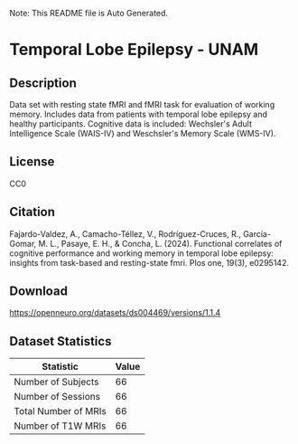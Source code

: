 Note: This README file is Auto Generated.

# Temporal Lobe Epilepsy - UNAM

## Description

Data set with resting state fMRI and fMRI task for evaluation of working memory. Includes data from patients with temporal lobe epilepsy and healthy participants. Cognitive data is included: Wechsler's Adult Intelligence Scale (WAIS-IV) and Weschsler's Memory Scale (WMS-IV).


## License

CC0

## Citation

Fajardo-Valdez, A., Camacho-Téllez, V., Rodríguez-Cruces, R., García-Gomar, M. L., Pasaye, E. H., & Concha, L. (2024). Functional correlates of cognitive performance and working memory in temporal lobe epilepsy: insights from task-based and resting-state fmri. Plos one, 19(3), e0295142.

## Download

https://openneuro.org/datasets/ds004469/versions/1.1.4

## Dataset Statistics

| Statistic | Value |
| --- | --- |
| Number of Subjects | 66 |
| Number of Sessions | 66 |
| Total Number of MRIs | 66 |
| Number of T1W MRIs | 66 |

